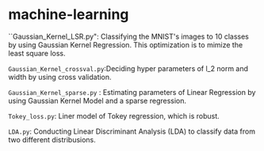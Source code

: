 # machine-learning

``Gaussian_Kernel_LSR.py": Classifying the MNIST's images to 10 classes by using Gaussian Kernel Regression. This optimization is to mimize the least square loss.  

``Gaussian_Kernel_crossval.py``:Deciding hyper parameters of l_2 norm and width by using cross validation. 

``Gaussian_Kernel_sparse.py`` : Estimating parameters of Linear Regression by using Gaussian Kernel Model and a sparse regression.

``Tokey_loss.py``: Liner model of Tokey regression, which is robust.   

``LDA.py``: Conducting Linear Discriminant Analysis (LDA) to classify data from two different distribusions.


